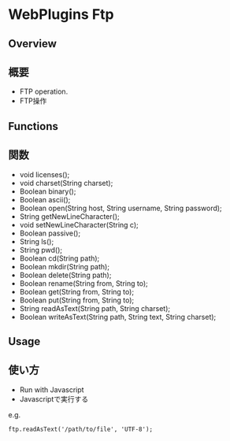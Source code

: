 # WebPlugins Ftp
## Overview

## 概要

 * FTP operation.
 * FTP操作
## Functions

## 関数

 * void licenses();
 * void charset(String charset);
 * Boolean binary();
 * Boolean ascii();
 * Boolean open(String host, String username, String password);
 * String getNewLineCharacter();
 * void setNewLineCharacter(String c);
 * Boolean passive();
 * String ls();
 * String pwd();
 * Boolean cd(String path);
 * Boolean mkdir(String path);
 * Boolean delete(String path);
 * Boolean rename(String from, String to);
 * Boolean get(String from, String to);
 * Boolean put(String from, String to);
 * String readAsText(String path, String charset);
 * Boolean writeAsText(String path, String text, String charset);
## Usage

## 使い方

 * Run with Javascript
 * Javascriptで実行する  

e.g.  
```
ftp.readAsText('/path/to/file', 'UTF-8');
```

